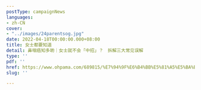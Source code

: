 ```yaml
---
postType: campaignNews
languages:
- zh-CN
cover:
- "../images/24parentsog.jpg"
date: 2022-04-18T00:00:00.000+08:00
title: 女士都要知道
detail: 鼻咽癌知多啲｜女士就不会「中招」？　拆解三大常见误解
type: ''
pdf: ''
href: https://www.ohpama.com/689815/%E7%94%9F%E6%B4%BB%E5%81%A5%E5%BA%B7/%E5%81%A5%E5%BA%B7%E7%99%BE%E7%A7%91/%e9%bc%bb%e5%92%bd%e7%99%8c-%e6%97%a9%e6%9c%9f%e7%af%a9%e6%9f%a5/
slug: ''

---
```

